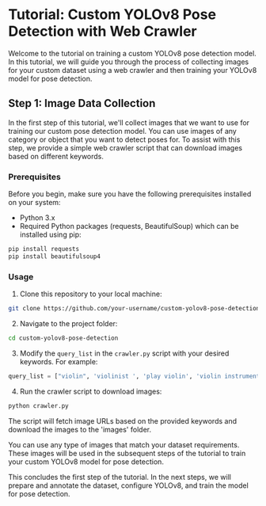 # Tutorial: Custom YOLOv8 Pose Detection with Web Crawler

Welcome to the tutorial on training a custom YOLOv8 pose detection model. In this tutorial, we will guide you through the process of collecting images for your custom dataset using a web crawler and then training your YOLOv8 model for pose detection.

## Step 1: Image Data Collection

In the first step of this tutorial, we'll collect images that we want to use for training our custom pose detection model. You can use images of any category or object that you want to detect poses for. To assist with this step, we provide a simple web crawler script that can download images based on different keywords.

### Prerequisites

Before you begin, make sure you have the following prerequisites installed on your system:

- Python 3.x
- Required Python packages (requests, BeautifulSoup) which can be installed using pip:

```python
pip install requests
pip install beautifulsoup4
```

### Usage

1. Clone this repository to your local machine:
```bash
git clone https://github.com/your-username/custom-yolov8-pose-detection.git 
```

2. Navigate to the project folder:
```bash
cd custom-yolov8-pose-detection
```

3. Modify the `query_list` in the `crawler.py` script with your desired keywords. For example:
```python
query_list = ["violin", 'violinist ', 'play violin', 'violin instrument']
```

4. Run the crawler script to download images:
```python
python crawler.py
```

The script will fetch image URLs based on the provided keywords and download the images to the 'images' folder.

You can use any type of images that match your dataset requirements. These images will be used in the subsequent steps of the tutorial to train your custom YOLOv8 model for pose detection.

This concludes the first step of the tutorial. In the next steps, we will prepare and annotate the dataset, configure YOLOv8, and train the model for pose detection.

